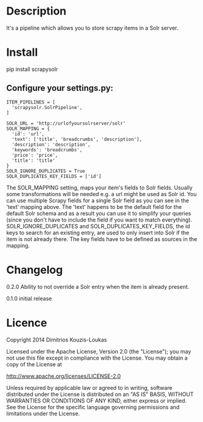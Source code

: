 Description
===========
It's a pipeline which allows you to store scrapy items in a Solr server.

Install
=======
   pip install scrapysolr

Configure your settings.py:
----------------------------
    ITEM_PIPELINES = [
      'scrapysolr.SolrPipeline',
    ]
    
    SOLR_URL = 'http://urlofyoursolrserver/solr'
    SOLR_MAPPING = {
      'id': 'url',
      'text': ['title', 'breadcrumbs', 'description'],
      'description': 'description',
      'keywords': 'breadcrumbs',
      'price': 'price',
      'title': 'title'
    }
    SOLR_IGNORE_DUPLICATES = True
    SOLR_DUPLICATES_KEY_FIELDS = ['id']

The SOLR_MAPPING setting, maps your item's fields to Solr fields. Usually some transformations will be needed e.g. a url might be used as Solr id. You can use multiple Scrapy fields for a single Solr field as you can see in the 'text' mapping above. The 'text' happens to be the default field for the default Solr schema and as a result you can use it to simplify your queries (since you don't have to include the field if you want to match everything).
SOLR_IGNORE_DUPLICATES and SOLR_DUPLICATES_KEY_FIELDS, the id keys to search for an existing entry, are used to only insert into Solr if the item is not already there. The key fields have to be defined as sources in the mapping.

Changelog
=========

0.2.0
Ability to not override a Solr entry when the item is already present.

0.1.0
initial release

Licence
=======
Copyright 2014 Dimitrios Kouzis-Loukas

Licensed under the Apache License, Version 2.0 (the "License");
you may not use this file except in compliance with the License.
You may obtain a copy of the License at

http://www.apache.org/licenses/LICENSE-2.0

Unless required by applicable law or agreed to in writing, software
distributed under the License is distributed on an "AS IS" BASIS,
WITHOUT WARRANTIES OR CONDITIONS OF ANY KIND, either express or implied.
See the License for the specific language governing permissions and
limitations under the License.
